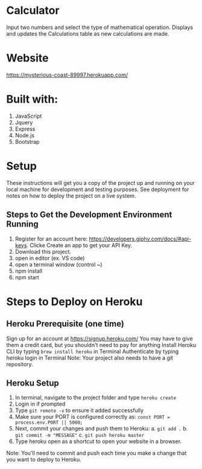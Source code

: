 # Calculator
Input two numbers and select the type of mathematical operation. 
Displays and updates the Calculations table as new calculations are made. 

# Website
https://mysterious-coast-89997.herokuapp.com/

# Built with:
1. JavaScript
2. Jquery 
3. Express
4. Node.js
5. Bootstrap

# Setup

These instructions will get you a copy of the project up and running on your local machine for development and testing purposes. See deployment for notes on how to deploy the project on a live system.

## Steps to Get the Development Environment Running
1. Register for an account here: https://developers.giphy.com/docs/#api-keys. Clicke Create an app to get your API Key. 
2. Download this project.
3. open in editor (ex. VS code)
4. open a terminal window (control ~)
5. npm install
6. npm start

# Steps to Deploy on Heroku

## Heroku Prerequisite (one time)
Sign up for an account at https://signup.heroku.com/
You may have to give them a credit card, but you shouldn't need to pay for anything
Install Heroku CLI by typing `brew install heroku` in Terminal
Authenticate by typing heroku login in Terminal
Note: Your project also needs to have a git repository.

## Heroku Setup

1. In terminal, navigate to the project folder and type `heroku create`
2. Login in if prompted
3. Type `git remote -v` to ensure it added successfully
4. Make sure your PORT is configured correctly as: `const PORT = process.env.PORT || 5000;`
5. Next, commit your changes and push them to Heroku:
    a. `git add .`
    b. `git commit -m "MESSAGE"`
    c. `git push heroku master`
6. Type heroku open as a shortcut to open your website in a browser.

Note: You'll need to commit and push each time you make a change that you want to deploy to Heroku. 



